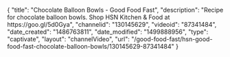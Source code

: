 {
    "title": "Chocolate Balloon Bowls - Good Food Fast",
    "description": "Recipe for chocolate balloon bowls. Shop HSN Kitchen & Food at https:\/\/goo.gl\/5d0Gya",
    "channelid": "130145629",
    "videoid": "87341484",
    "date_created": "1486763811",
    "date_modified": "1499888956",
    "type": "captivate",
    "layout": "channelVideo",
    "url": "\/good-food-fast\/hsn-good-food-fast-chocolate-balloon-bowls\/130145629-87341484"
}
